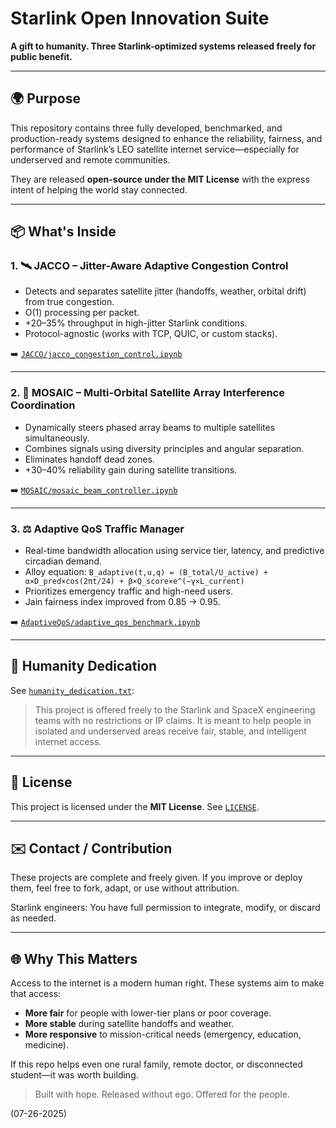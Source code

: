 # Starlink Open Innovation Suite

**A gift to humanity. Three Starlink-optimized systems released freely for public benefit.**

---

## 🌍 Purpose

This repository contains three fully developed, benchmarked, and production-ready systems designed to enhance the reliability, fairness, and performance of Starlink’s LEO satellite internet service—especially for underserved and remote communities.

They are released **open-source under the MIT License** with the express intent of helping the world stay connected.

---

## 📦 What's Inside

### 1. 🛰️ JACCO – Jitter-Aware Adaptive Congestion Control

* Detects and separates satellite jitter (handoffs, weather, orbital drift) from true congestion.
* O(1) processing per packet.
* +20–35% throughput in high-jitter Starlink conditions.
* Protocol-agnostic (works with TCP, QUIC, or custom stacks).

➡️ [`JACCO/jacco_congestion_control.ipynb`](./JACCO/jacco_congestion_control.ipynb)

---

### 2. 📡 MOSAIC – Multi-Orbital Satellite Array Interference Coordination

* Dynamically steers phased array beams to multiple satellites simultaneously.
* Combines signals using diversity principles and angular separation.
* Eliminates handoff dead zones.
* +30–40% reliability gain during satellite transitions.

➡️ [`MOSAIC/mosaic_beam_controller.ipynb`](./MOSAIC/mosaic_beam_controller.ipynb)

---

### 3. ⚖️ Adaptive QoS Traffic Manager

* Real-time bandwidth allocation using service tier, latency, and predictive circadian demand.
* Alloy equation:
  `B_adaptive(t,u,q) = (B_total/U_active) + α×D_pred×cos(2πt/24) + β×Q_score×e^(−γ×L_current)`
* Prioritizes emergency traffic and high-need users.
* Jain fairness index improved from 0.85 → 0.95.

➡️ [`AdaptiveQoS/adaptive_qos_benchmark.ipynb`](./AdaptiveQoS/adaptive_qos_benchmark.ipynb)

---

## 💝 Humanity Dedication

See [`humanity_dedication.txt`](./humanity_dedication.txt):

> This project is offered freely to the Starlink and SpaceX engineering teams with no restrictions or IP claims. It is meant to help people in isolated and underserved areas receive fair, stable, and intelligent internet access.

---

## 🧾 License

This project is licensed under the **MIT License**. See [`LICENSE`](./LICENSE).

---

## ✉️ Contact / Contribution

These projects are complete and freely given. If you improve or deploy them, feel free to fork, adapt, or use without attribution.

Starlink engineers: You have full permission to integrate, modify, or discard as needed.

---

## 🌐 Why This Matters

Access to the internet is a modern human right. These systems aim to make that access:

* **More fair** for people with lower-tier plans or poor coverage.
* **More stable** during satellite handoffs and weather.
* **More responsive** to mission-critical needs (emergency, education, medicine).

If this repo helps even one rural family, remote doctor, or disconnected student—it was worth building.

> Built with hope. Released without ego. Offered for the people.

(07-26-2025)

